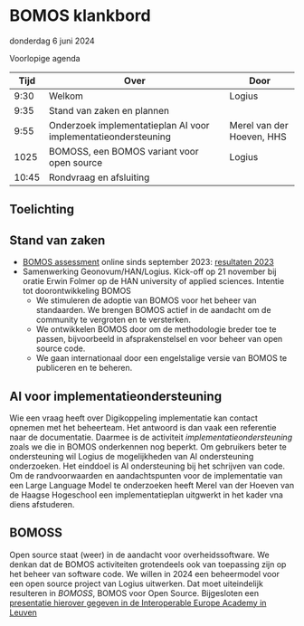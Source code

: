 <!-----------------------------







   :warning: Dit bestand wordt automatisch gegenereerd.
   :warning: Handmatige toevoegingen worden overschreven.







----------------------------->
# BOMOS klankbord

donderdag 6 juni 2024

Voorlopige agenda

|  Tijd  | Over                                         | Door   |
|--------|----------------------------------------------|--------|
|   9:30 | Welkom                                       | Logius |
|   9:35 | Stand van zaken en plannen                   |        |
|   9:55 | Onderzoek implementatieplan AI voor implementatieondersteuning | Merel van der Hoeven, HHS |
|  1025 | BOMOSS, een BOMOS variant voor open source   | Logius|
|  10:45 | Rondvraag en afsluiting                      |       |

## Toelichting


## Stand van zaken

- [BOMOS assessment](https://regelhulpenvoorbedrijven.nl/bomos-assessment-tool/) online sinds september 2023: [resultaten 2023](BOMOSassessment2023.pdf)
- Samenwerking Geonovum/HAN/Logius. Kick-off op 21 november bij oratie Erwin Folmer op de HAN university of applied sciences. Intentie tot doorontwikkeling BOMOS
  - We stimuleren de adoptie van BOMOS voor het beheer van standaarden. We brengen BOMOS actief in de aandacht om de community te vergroten en te versterken. 
  - We ontwikkelen BOMOS door om de methodologie breder toe te passen, bijvoorbeeld in afsprakenstelsel en voor beheer van open source code. 
  - We gaan internationaal door een engelstalige versie van BOMOS te publiceren en te beheren. 

## AI voor implementatieondersteuning

Wie een vraag heeft over Digikoppeling implementatie kan contact opnemen met het beheerteam. 
Het antwoord is dan vaak een referentie naar de documentatie. Daarmee is de activiteit
_implementatieondersteuning_ zoals we die in BOMOS onderkennen nog beperkt. Om gebruikers 
beter te ondersteuning wil Logius de mogelijkheden van AI ondersteuning onderzoeken. Het einddoel
is AI ondersteuning bij het schrijven van code. Om de randvoorwaarden en aandachtspunten voor 
de implementatie van een Large Language Model te onderzoeken heeft Merel van der Hoeven van 
de Haagse Hogeschool een implementatieplan uitgwerkt in het kader vna diens afstuderen.

## BOMOSS

Open source staat (weer) in de aandacht voor overheidssoftware. We denkan dat de BOMOS activiteiten 
grotendeels ook van toepassing zijn op het beheer van software code. We willen in 2024 een beheermodel
voor een open source project van Logius uitwerken. Dat moet uiteindelijk resulteren in _BOMOSS_, 
BOMOS voor Open Source. Bijgesloten een [presentatie hierover gegeven in de Interoperable Europe Academy 
in Leuven](Open%20standards%20and%20open%20source.pdf)
